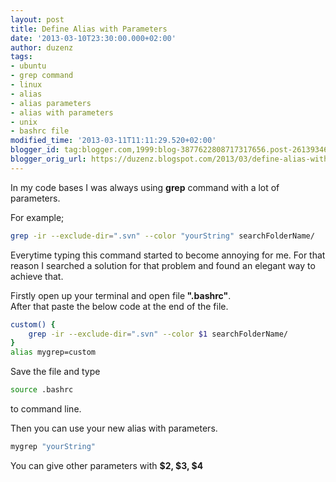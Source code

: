 ```yaml
---
layout: post
title: Define Alias with Parameters
date: '2013-03-10T23:30:00.000+02:00'
author: duzenz
tags:
- ubuntu
- grep command
- linux
- alias
- alias parameters
- alias with parameters
- unix
- bashrc file
modified_time: '2013-03-11T11:11:29.520+02:00'
blogger_id: tag:blogger.com,1999:blog-3877622808717317656.post-2613934672404225426
blogger_orig_url: https://duzenz.blogspot.com/2013/03/define-alias-with-parameters.html
---
```


In my code bases I was always using <b>grep</b> command with a lot of parameters.

For example;
```bash
grep -ir --exclude-dir=".svn" --color "yourString" searchFolderName/
```
Everytime typing this command started to become annoying for me. 
For that reason I searched a solution for that problem and found an elegant way to achieve that.

Firstly open up your terminal and open file<b> ".bashrc"</b>.  
After that paste the below code at the end of the file.
```bash
custom() {
    grep -ir --exclude-dir=".svn" --color $1 searchFolderName/
}
alias mygrep=custom
``` 

Save the file and type
```bash
source .bashrc
``` 
to command line.

Then you can use your new alias with parameters. 

```bash
mygrep "yourString"
``` 

You can give other parameters with <b>$2, $3, $4</b>
